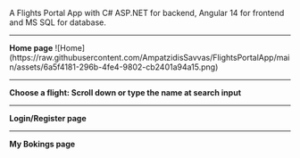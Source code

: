 A Flights Portal App with C# ASP.NET for backend, Angular 14 for frontend and MS SQL for database.
<hr>
<b>Home page</b>
![Home](https://raw.githubusercontent.com/AmpatzidisSavvas/FlightsPortalApp/main/assets/6a5f4181-296b-4fe4-9802-cb2401a94a15.png)


<hr>
<b>Choose a flight: Scroll down or type the name at search input</b>

<hr>
<b>Login/Register page</b>

<hr>
<b>My Bokings page</b>
